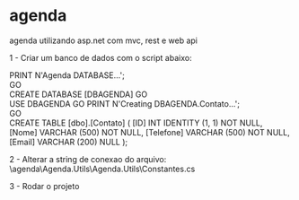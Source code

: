 # agenda
agenda utilizando asp.net com mvc, rest e web api

1 - Criar um banco de dados com o script abaixo:

PRINT N'Agenda DATABASE...';  
GO  
CREATE DATABASE [DBAGENDA]
GO  
USE DBAGENDA
GO
PRINT N'Creating DBAGENDA.Contato...';  
GO  
CREATE TABLE [dbo].[Contato] (
    [ID]       INT           IDENTITY (1, 1) NOT NULL,
    [Nome]     VARCHAR (500) NOT NULL,
    [Telefone] VARCHAR (500) NOT NULL,
    [Email]    VARCHAR (200) NULL
);



2 - Alterar a string de conexao do arquivo:
\agenda\Agenda.Utils\Agenda.Utils\Constantes.cs

3 - Rodar o projeto

